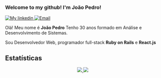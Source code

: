 ### Welcome to my github! I'm João Pedro!

<p align="left">
<a href="https://www.linkedin.com/in/jo%C3%A3o-pedro-valarini-de-paula-rodrigues-554899181//">
        <img alt="My linkedin" src="https://img.shields.io/badge/LinkedIn-Jo%C3%A3o%20Pedro-blue">
    </a>
    <a href="https://mail.google.com/">
        <img alt="Email" src="https://img.shields.io/badge/My-Email-red">
    </a>
</p>


Olá! Meu nome é **João Pedro** Tenho 30 anos formado em Análise e Desenvolvimento de Sistemas. 

Sou Desenvolvedor Web, programador full-stack **Ruby on Rails** e **React.js**<br>

## Estatísticas

<p align = "center">
  <a href="https://github.com/joaorceschini/">
    <img src="https://github-readme-stats.vercel.app/api?username=JPedroValarini&show_icons=true&theme=react&line_height=27">
    <img src="https://github-readme-stats.vercel.app/api/top-langs/?username=JPedroValarini&layout=compact&theme=react">
  </a>
</p>
